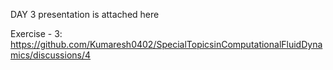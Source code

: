 DAY 3 presentation is attached here

Exercise - 3: https://github.com/Kumaresh0402/SpecialTopicsinComputationalFluidDynamics/discussions/4
